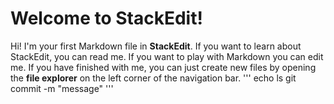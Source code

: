 # Welcome to StackEdit!

Hi! I'm your first Markdown file in **StackEdit**. If you want to learn about StackEdit, you can read me. If you want to play with Markdown
you can edit me. If you have finished with me, you can just create new files by opening the **file explorer** on the left corner of the navigation bar.
'''
  echo ls
	git commit -m "message"
'''
